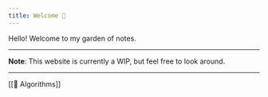```yaml
---
title: Welcome 👋
---
```

Hello! Welcome to my garden of notes. 

---
**Note**:
This website is currently a WIP, but feel free to look around.

---

 [[🌲 Algorithms]]
 
